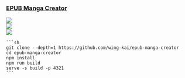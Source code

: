 ### [EPUB Manga Creator](https://github.com/wing-kai/epub-manga-creator)

![](https://img.shields.io/github/license/wing-kai/epub-manga-creator?style=flat-square)<br />
[![](https://img.shields.io/github/last-commit/scillidan/epub-manga-creator/master?label=last%20commit%20(fork)&style=flat-square)](https://github.com/scillidan/epub-manga-creator)<br />
![](https://img.shields.io/badge/Vercel-black?style=flat&logo=Vercel&logoColor=white)

````{tab} From source
```sh
git clone --depth=1 https://github.com/wing-kai/epub-manga-creator
cd epub-manga-creator
npm install
npm run build
serve -s build -p 4321
```
````